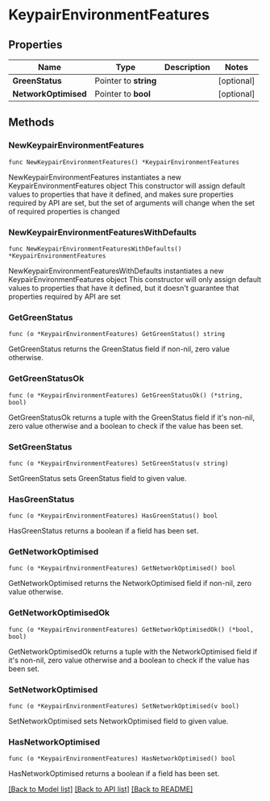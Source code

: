 # KeypairEnvironmentFeatures

## Properties

Name | Type | Description | Notes
------------ | ------------- | ------------- | -------------
**GreenStatus** | Pointer to **string** |  | [optional] 
**NetworkOptimised** | Pointer to **bool** |  | [optional] 

## Methods

### NewKeypairEnvironmentFeatures

`func NewKeypairEnvironmentFeatures() *KeypairEnvironmentFeatures`

NewKeypairEnvironmentFeatures instantiates a new KeypairEnvironmentFeatures object
This constructor will assign default values to properties that have it defined,
and makes sure properties required by API are set, but the set of arguments
will change when the set of required properties is changed

### NewKeypairEnvironmentFeaturesWithDefaults

`func NewKeypairEnvironmentFeaturesWithDefaults() *KeypairEnvironmentFeatures`

NewKeypairEnvironmentFeaturesWithDefaults instantiates a new KeypairEnvironmentFeatures object
This constructor will only assign default values to properties that have it defined,
but it doesn't guarantee that properties required by API are set

### GetGreenStatus

`func (o *KeypairEnvironmentFeatures) GetGreenStatus() string`

GetGreenStatus returns the GreenStatus field if non-nil, zero value otherwise.

### GetGreenStatusOk

`func (o *KeypairEnvironmentFeatures) GetGreenStatusOk() (*string, bool)`

GetGreenStatusOk returns a tuple with the GreenStatus field if it's non-nil, zero value otherwise
and a boolean to check if the value has been set.

### SetGreenStatus

`func (o *KeypairEnvironmentFeatures) SetGreenStatus(v string)`

SetGreenStatus sets GreenStatus field to given value.

### HasGreenStatus

`func (o *KeypairEnvironmentFeatures) HasGreenStatus() bool`

HasGreenStatus returns a boolean if a field has been set.

### GetNetworkOptimised

`func (o *KeypairEnvironmentFeatures) GetNetworkOptimised() bool`

GetNetworkOptimised returns the NetworkOptimised field if non-nil, zero value otherwise.

### GetNetworkOptimisedOk

`func (o *KeypairEnvironmentFeatures) GetNetworkOptimisedOk() (*bool, bool)`

GetNetworkOptimisedOk returns a tuple with the NetworkOptimised field if it's non-nil, zero value otherwise
and a boolean to check if the value has been set.

### SetNetworkOptimised

`func (o *KeypairEnvironmentFeatures) SetNetworkOptimised(v bool)`

SetNetworkOptimised sets NetworkOptimised field to given value.

### HasNetworkOptimised

`func (o *KeypairEnvironmentFeatures) HasNetworkOptimised() bool`

HasNetworkOptimised returns a boolean if a field has been set.


[[Back to Model list]](../README.md#documentation-for-models) [[Back to API list]](../README.md#documentation-for-api-endpoints) [[Back to README]](../README.md)


